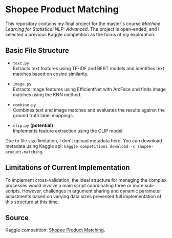 # Shopee Product Matching
This repository contains my final project for the master's course *Machine Learning for Statistical NLP: Advanced*. The project is open-ended, and I selected a previous Kaggle competition as the focus of my exploration.

## Basic File Structure
- `text.py`  
Extracts text features using TF-IDF and BERT models and identifies text matches based on cosine similarity.

- `image.py`  
Extracts image features using EfficientNet with ArcFace and finds image matches using the KNN method.

- `combine.py`  
Combines text and image matches and evaluates the results against the ground truth label mappings.

- `clip.py` **(potential)**  
Implements feature extraction using the CLIP model.

Due to file size limitation, I don't upload metadata here. You can download metadata using Kaggle api: `kaggle competitions download -c shopee-product-matching`.

## Limitations of Current Implementation  
To implement cross-validation, the ideal structure for managing the complex processes would involve a main script coordinating three or more sub-scripts. However, challenges in argument sharing and dynamic parameter adjustments based on varying data sizes prevented full implementation of this structure at this time.

## Source
Kaggle competition: [Shopee Product Matching](https://www.kaggle.com/competitions/shopee-product-matching).  
